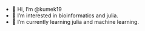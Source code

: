 - 👋 Hi, I’m @kumek19
- 👀 I’m interested in bioinformatics and julia.
- 🌱 I’m currently learning julia and machine learning.

<!---
kumek19/kumek19 is a ✨ special ✨ repository because its `README.md` (this file) appears on your GitHub profile.
You can click the Preview link to take a look at your changes.
--->
